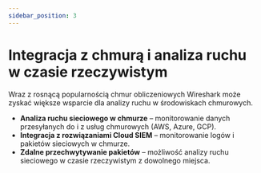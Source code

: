 ```yaml
---
sidebar_position: 3
---
```


# Integracja z chmurą i analiza ruchu w czasie rzeczywistym

Wraz z rosnącą popularnością chmur obliczeniowych Wireshark może zyskać większe wsparcie dla analizy ruchu w środowiskach chmurowych.

* **Analiza ruchu sieciowego w chmurze** – monitorowanie danych przesyłanych do i z usług chmurowych (AWS, Azure, GCP).  
* **Integracja z rozwiązaniami Cloud SIEM** – monitorowanie logów i pakietów sieciowych w chmurze.  
* **Zdalne przechwytywanie pakietów** – możliwość analizy ruchu sieciowego w czasie rzeczywistym z dowolnego miejsca.